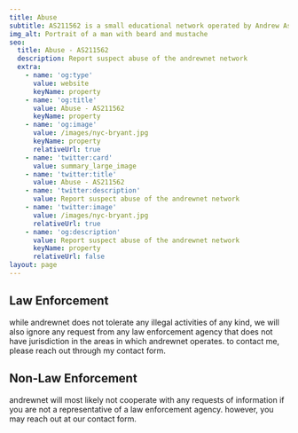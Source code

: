 ```yaml
---
title: Abuse
subtitle: AS211562 is a small educational network operated by Andrew Asciutto.
img_alt: Portrait of a man with beard and mustache
seo:
  title: Abuse - AS211562
  description: Report suspect abuse of the andrewnet network
  extra:
    - name: 'og:type'
      value: website
      keyName: property
    - name: 'og:title'
      value: Abuse - AS211562
      keyName: property
    - name: 'og:image'
      value: /images/nyc-bryant.jpg
      keyName: property
      relativeUrl: true
    - name: 'twitter:card'
      value: summary_large_image
    - name: 'twitter:title'
      value: Abuse - AS211562
    - name: 'twitter:description'
      value: Report suspect abuse of the andrewnet network
    - name: 'twitter:image'
      value: /images/nyc-bryant.jpg
      relativeUrl: true
    - name: 'og:description'
      value: Report suspect abuse of the andrewnet network
      keyName: property
      relativeUrl: false
layout: page
---
```

## Law Enforcement

while andrewnet does not tolerate any illegal activities of any kind, we will also ignore any request from any law enforcement agency that does not have jurisdiction in the areas in which andrewnet operates. to contact me, please reach out through my contact form.

## Non-Law Enforcement

andrewnet will most likely not cooperate with any requests of information if you are not a representative of a law enforcement agency. however, you may reach out at our contact form.
